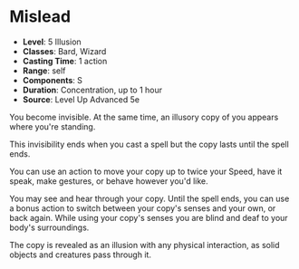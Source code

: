 # Mislead

- **Level**: 5 Illusion
- **Classes**: Bard, Wizard
- **Casting Time**: 1 action
- **Range**: self
- **Components**: S
- **Duration**: Concentration, up to 1 hour
- **Source**: Level Up Advanced 5e

You become invisible. At the same time, an illusory copy of you appears where you're standing.

This invisibility ends when you cast a spell but the copy lasts until the spell ends.

You can use an action to move your copy up to twice your Speed, have it speak, make gestures, or behave however you'd like.

You may see and hear through your copy. Until the spell ends, you can use a bonus action to switch between your copy's senses and your own, or back again. While using your copy's senses you are blind and deaf to your body's surroundings.

The copy is revealed as an illusion with any physical interaction, as solid objects and creatures pass through it.

